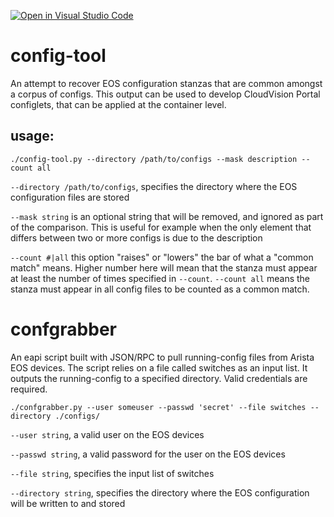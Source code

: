 [![Open in Visual Studio Code](https://open.vscode.dev/badges/open-in-vscode.svg)](https://open.vscode.dev/coreyhines/config-tool)

# config-tool

An attempt to recover EOS configuration stanzas that are common amongst a corpus of configs. This output can be used to develop CloudVision Portal configlets, that can be applied at the container level.

## usage:

`./config-tool.py --directory /path/to/configs --mask description --count all`

`--directory /path/to/configs`, specifies the directory where the EOS configuration files are stored

`--mask string` is an optional string that will be removed, and ignored as part of the comparison. This is useful for example when the only element that differs between two or more configs is due to the description

`--count #|all` this option "raises" or "lowers" the bar of what a "common match" means. Higher number here will mean that the stanza must appear at least the number of times specified in `--count`. `--count all` means the stanza must appear in all config files to be counted as a common match.

# confgrabber

An eapi script built with JSON/RPC to pull running-config files from Arista EOS devices. The script relies on a file called switches as an input list. It outputs the running-config to a specified directory. Valid credentials are required.

`./confgrabber.py --user someuser --passwd 'secret' --file switches --directory ./configs/`

`--user string`, a valid user on the EOS devices

`--passwd string`, a valid password for the user on the EOS devices

`--file string`, specifies the input list of switches

`--directory string`, specifies the directory where the EOS configuration will be written to and stored
